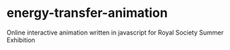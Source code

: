 # energy-transfer-animation
Online interactive animation written in javascript for Royal Society Summer Exhibition
